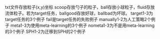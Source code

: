 txt文件存放粒子(x,y)坐标
scoop存放勺子的粒子，ball存放小球粒子，fluid存放流体粒子。若为target任务，ballgood存放好球，ballbad为坏球。
target1-3为target任务的3个例子
fail是target任务的失败例子
manually1-2为人工策略2个例子
meta1-3为使用meta-learning的3个例子
nometa1-3为不是用meta-learning的3个例子
SPH1-2为迁移到SPH的2个例子
